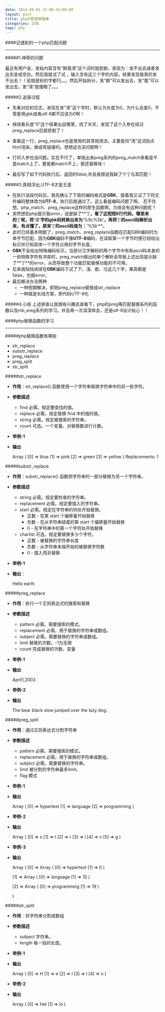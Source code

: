 ```yaml
---
date: 2014-09-01 15:08:31+00:00
layout: post
title: php匹配替换趣事
categories: 文档
tags: php
---
```


####记遇到的一个php匹配问题


----------

#####1.神奇的问题

最近有用户说，发帖内容含有“醉風淸”这个词时就悲剧，表现为：发不出去或者发出去变成空白。然后我就试了试 ，输入含有这三个字的内容，结果发现我真的发不出去！！前提是别的字都行。。。然后开始拆分，发“醉”可以发出去，发“風”可以发出去，发“淸”就傻眼了。。。


#####2.追查过程

 - 先看对应的日志，发现在发“淸”这个字时，默认为长度为0。为什么会是0，不管是用gbk或者utf-8都不应该为0啊！
 - 继续看长度“0”这个结果出自哪里，找了半天，发现了这个入参在经过preg_replace后就悲剧了！
 - 查看这一行，preg_replace也是使用的其常规用法，主要是将“淸”这词加点html渲染，做成有链接的。想想这也没问题啊！
 - 打印入参也没问题。实在不行了，单挑出来preg系列的preg_match来看是不是match上了，要是都match不上，那还替换啥！
 - 最后写了如下代码执行后，返回的false,并且报错说我缺了个']'与其匹配！
 
	<?php 
	$pattern='/淸/';
	$txt='淸_哈哈_我来试试';
	$match = preg_match($pattern, $txt);
	if ($match===false) {
		echo 'fail';
	}
	?> 


#####3.真相浮出,UTF-8才是王道
 - 在执行该段代码后，我先确认了下我的编码格式是**GBK**，接着我又试了下将文件编码整体改为**UTF-8**，执行后就通过了。这么看是编码问题了啊。
忍不住想，php_match、preg_replace这样的原生函数啊，为啥会有这种问题呢？
 - 突然想到php提示我error，说是缺了**']'**，看了这短短6行代码，哪里来的**'['**呢，将**‘淸’**字的gbk码转换出来为**'%9c%5b'**，再将**'['**的ascii码解析出来，有点懂了，原来**'['**的ascii码值为：**'%5b'**。
 - 此时已经基本明朗了，preg_match、preg_replace函数在匹配GBK编码时为单字节匹配，因为**GBK**编码不像**UTF-8**编码，在读取第一个字节时便已经给出标识并已知具体一个字符占用的字节长度。
 - **GBK**不会给出特殊编码标示，当部分汉字解码的两个字节中有和ascii码本身的一些特殊字符有冲突时，preg_match做出的单个解析会导致上述出现提示缺了**']'**的error，从而导致整个功能匹配替换功能的不可用。
 - 后来我陆陆续续在**GBK**编码下试了下，淺、歔、沎这几个字，果真都是false，也报error。
 - 最后解决办法两种
	 - 一种短期解决，即把preg_replace替换成str_replace
	 - 一种就是长线方案，即代码UTF-8化

#####4.小结
上述排查让我很有兴趣去查看下，php的preg等匹配替换系列的函数以及mb_ereg系列的学习。并且再一次深深体会，还是utf-8设计贴心！！

####php替换函数的学习


----------

#####php替换函数有哪些

 - str_replace
 - substr_replace
 - preg_replace
 - preg_split
 - str_split


#####str_replace

 - **作用**：str_replace() 函数使用一个字符串替换字符串中的另一些字符。
 - **参数描述** 
	 - find 必需。规定要查找的值。 
	 - replace 必需。规定替换 find 中的值的值。 
	 - string 必需。规定被搜索的字符串。 
	 - count 可选。一个变量，对替换数进行计数。
 - **举例-1**
 
    <?php
        $arr = array("blue","red","green","yellow");
        print_r(str_replace("red","pink",$arr,$i));
        echo "Replacements: $i";
    ?>
	
 - **输出**

    Array
    (
        [0] => blue
        [1] => pink
        [2] => green
        [3] => yellow
    )
    Replacements: 1
	
	
#####substr_replace
 - **作用**：substr_replace() 函数把字符串的一部分替换为另一个字符串。
 - **参数描述** 
	 - string 必需。规定要检查的字符串。 
	 - replacement 必需。规定要插入的字符串。 
	 - start 必需。规定在字符串的何处开始替换。
		 - 正数 - 在第 start 个偏移量开始替换
		 - 负数 - 在从字符串结尾的第 start 个偏移量开始替换
		 - 0 - 在字符串中的第一个字符处开始替换
	 - charlist 可选。规定要替换多少个字符。
		 - 正数 - 被替换的字符串长度
		 - 负数 - 从字符串末端开始的被替换字符数
		 - 0 - 插入而非替换
		 
		 

 - **举例-1**

 
    <?php
        echo substr_replace("Hello world","earth",6);
    ?>
    
	
 - **输出**：

 
    Hello earth
	
	

#####preg_replace

 - **作用**：执行一个正则表达式的搜索和替换

 - **参数描述** 
	 - pattern 必需。需要搜索的模式。 
	 - replacement 必需。用于替换的字符串或数组。 
	 - subject 必需。需要替换的字符串或数组。 
	 - limit 替换的次数。-1为无限 
	 - count 完成替换的次数，变量

 - **举例-1**
 
 
    <?php
        $string = 'April 15, 2003';
        $pattern = '/(w+) (d+), (d+)/i';
        $replacement = '${1}1,$3';
        echo preg_replace($pattern, $replacement, $string);
    ?>

	
 - **输出**
 
 
    April1,2003

	
	
 - **举例-2**
 
 
    <?php
        $string = 'The quick brown fox jumped over the lazy dog.';
        $patterns = array();
        $patterns[0] = '/quick/';
        $patterns[1] = '/brown/';
        $patterns[2] = '/fox/';
        $replacements = array();
        $replacements[2] = 'bear';
        $replacements[1] = 'black';
        $replacements[0] = 'slow';
        echo preg_replace($patterns, $replacements, $string);
    ?>

	
	
 - **输出**
 
 
    The bear black slow jumped over the lazy dog.


#####preg_split

 - **作用**：通过正则表达式分割字符串
 - **参数描述** 
	 - pattern 必需。需要搜索的模式。 
	 - replacement 必需。用于替换的字符串或数组。 
	 - subject 必需。需要替换的字符串。 
	 - limit 被分割的字符串最多limit。
	 - flag 模式

	 
- **举例-1** 


	 <?php
        //使用逗号或空格(包含" ", \r, \t, \n, \f)分隔短语
        $keywords = preg_split("/[\s,]+/", "hypertext language, programming");
        print_r($keywords);
    ?>
	
- **输出** 
	
	
    Array
    (
        [0] => hypertext
        [1] => language
        [2] => programming
    )
	
- **举例-2** 

    <?php
        $str = 'string';
        $chars = preg_split('//', $str, -1, PREG_SPLIT_NO_EMPTY);
        print_r($chars);
    ?>


- **输出** 
	
	
    Array
    (
        [0] => s
        [1] => t
        [2] => r
        [3] => i
        [4] => n
        [5] => g
    )
	
	
- **举例-3**

 	
    <?php
        $str = 'hypertext language programming';
        $chars = preg_split('/ /', $str, -1, PREG_SPLIT_OFFSET_CAPTURE);
        print_r($chars);
    ?>
	
- **输出**


    Array
    (
    [0] => Array
        (
            [0] => hypertext
            [1] => 0
        )

    [1] => Array
        (
            [0] => language
            [1] => 10
        )

    [2] => Array
        (
            [0] => programming
            [1] => 19
        )

    )
	
	
#####str_split

 - **作用**：将字符串分割成数组
 - **参数描述** 
	 - subject 字符串。 
	 - length 每一段的长度。


 - **举例-1**
 
 
    <?php
        print_r(str_split("Hello"));
    ?>
	
	
 - **输出**
 
 
    Array
    (
        [0] => H
        [1] => e
        [2] => l
        [3] => l
        [4] => o
    )
	
	
 - **举例-2**
 
 
    <?php
        print_r(str_split("Hello",3));
    ?>
	
	
 - **输出**
 
 
    Array
    (
        [0] => Hel
        [1] => lo
    )
	
	